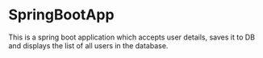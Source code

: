 # SpringBootApp

This is a spring boot application which accepts user details, saves it to DB and displays the list of all users in the database. 
